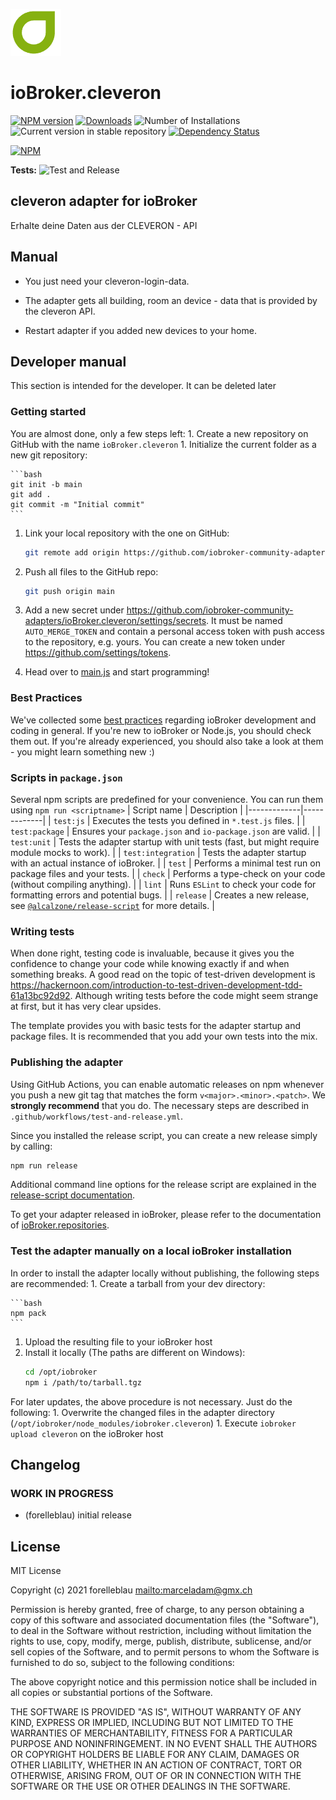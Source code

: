 ![Logo](admin/cleveron.png)

# ioBroker.cleveron

[![NPM version](https://img.shields.io/npm/v/iobroker.cleveron.svg)](https://www.npmjs.com/package/iobroker.cleveron)
[![Downloads](https://img.shields.io/npm/dm/iobroker.cleveron.svg)](https://www.npmjs.com/package/iobroker.cleveron)
![Number of Installations](https://iobroker.live/badges/cleveron-installed.svg)
![Current version in stable repository](https://iobroker.live/badges/cleveron-stable.svg)
[![Dependency Status](https://img.shields.io/david/iobroker-community-adapters/iobroker.cleveron.svg)](https://david-dm.org/iobroker-community-adapters/iobroker.cleveron)

[![NPM](https://nodei.co/npm/iobroker.cleveron.png?downloads=true)](https://nodei.co/npm/iobroker.cleveron/)

**Tests:** ![Test and Release](https://github.com/iobroker-community-adapters/ioBroker.cleveron/workflows/Test%20and%20Release/badge.svg)

## cleveron adapter for ioBroker

Erhalte deine Daten aus der CLEVERON - API

## Manual

-   You just need your cleveron-login-data.
-   The adapter gets all building, room an device - data that is provided by the cleveron API.

-   Restart adapter if you added new devices to your home.

## Developer manual

This section is intended for the developer. It can be deleted later

### Getting started

You are almost done, only a few steps left:
1\. Create a new repository on GitHub with the name `ioBroker.cleveron`
1\. Initialize the current folder as a new git repository:  

    ```bash
    git init -b main
    git add .
    git commit -m "Initial commit"
    ```

1.  Link your local repository with the one on GitHub:  

    ```bash
    git remote add origin https://github.com/iobroker-community-adapters/ioBroker.cleveron
    ```

2.  Push all files to the GitHub repo:  
    ```bash
    git push origin main
    ```
3.  Add a new secret under <https://github.com/iobroker-community-adapters/ioBroker.cleveron/settings/secrets>. It must be named `AUTO_MERGE_TOKEN` and contain a personal access token with push access to the repository, e.g. yours. You can create a new token under <https://github.com/settings/tokens>.

4.  Head over to [main.js](main.js) and start programming!

### Best Practices

We've collected some [best practices](https://github.com/ioBroker/ioBroker.repositories#development-and-coding-best-practices) regarding ioBroker development and coding in general. If you're new to ioBroker or Node.js, you should
check them out. If you're already experienced, you should also take a look at them - you might learn something new :)

### Scripts in `package.json`

Several npm scripts are predefined for your convenience. You can run them using `npm run <scriptname>`
| Script name | Description |
\|-------------\|-------------\|
\| `test:js` | Executes the tests you defined in `*.test.js` files. |
\| `test:package` | Ensures your `package.json` and `io-package.json` are valid. |
\| `test:unit` | Tests the adapter startup with unit tests (fast, but might require module mocks to work). |
\| `test:integration` | Tests the adapter startup with an actual instance of ioBroker. |
\| `test` | Performs a minimal test run on package files and your tests. |
\| `check` | Performs a type-check on your code (without compiling anything). |
\| `lint` | Runs `ESLint` to check your code for formatting errors and potential bugs. |
\| `release` | Creates a new release, see [`@alcalzone/release-script`](https://github.com/AlCalzone/release-script#usage) for more details. |

### Writing tests

When done right, testing code is invaluable, because it gives you the
confidence to change your code while knowing exactly if and when
something breaks. A good read on the topic of test-driven development
is <https://hackernoon.com/introduction-to-test-driven-development-tdd-61a13bc92d92>.
Although writing tests before the code might seem strange at first, but it has very
clear upsides.

The template provides you with basic tests for the adapter startup and package files.
It is recommended that you add your own tests into the mix.

### Publishing the adapter

Using GitHub Actions, you can enable automatic releases on npm whenever you push a new git tag that matches the form
`v<major>.<minor>.<patch>`. We **strongly recommend** that you do. The necessary steps are described in `.github/workflows/test-and-release.yml`.

Since you installed the release script, you can create a new
release simply by calling:

```bash
npm run release
```

Additional command line options for the release script are explained in the
[release-script documentation](https://github.com/AlCalzone/release-script#command-line).

To get your adapter released in ioBroker, please refer to the documentation
of [ioBroker.repositories](https://github.com/ioBroker/ioBroker.repositories#requirements-for-adapter-to-get-added-to-the-latest-repository).

### Test the adapter manually on a local ioBroker installation

In order to install the adapter locally without publishing, the following steps are recommended:
1\. Create a tarball from your dev directory:  

    ```bash
    npm pack
    ```

1.  Upload the resulting file to your ioBroker host
2.  Install it locally (The paths are different on Windows):
    ```bash
    cd /opt/iobroker
    npm i /path/to/tarball.tgz
    ```

For later updates, the above procedure is not necessary. Just do the following:
1\. Overwrite the changed files in the adapter directory (`/opt/iobroker/node_modules/iobroker.cleveron`)
1\. Execute `iobroker upload cleveron` on the ioBroker host

## Changelog

<!--
	Placeholder for the next version (at the beginning of the line):
	### **WORK IN PROGRESS**
-->

### **WORK IN PROGRESS**

-   (forelleblau) initial release

## License

MIT License

Copyright (c) 2021 forelleblau <mailto:marceladam@gmx.ch>

Permission is hereby granted, free of charge, to any person obtaining a copy
of this software and associated documentation files (the "Software"), to deal
in the Software without restriction, including without limitation the rights
to use, copy, modify, merge, publish, distribute, sublicense, and/or sell
copies of the Software, and to permit persons to whom the Software is
furnished to do so, subject to the following conditions:

The above copyright notice and this permission notice shall be included in all
copies or substantial portions of the Software.

THE SOFTWARE IS PROVIDED "AS IS", WITHOUT WARRANTY OF ANY KIND, EXPRESS OR
IMPLIED, INCLUDING BUT NOT LIMITED TO THE WARRANTIES OF MERCHANTABILITY,
FITNESS FOR A PARTICULAR PURPOSE AND NONINFRINGEMENT. IN NO EVENT SHALL THE
AUTHORS OR COPYRIGHT HOLDERS BE LIABLE FOR ANY CLAIM, DAMAGES OR OTHER
LIABILITY, WHETHER IN AN ACTION OF CONTRACT, TORT OR OTHERWISE, ARISING FROM,
OUT OF OR IN CONNECTION WITH THE SOFTWARE OR THE USE OR OTHER DEALINGS IN THE
SOFTWARE.
